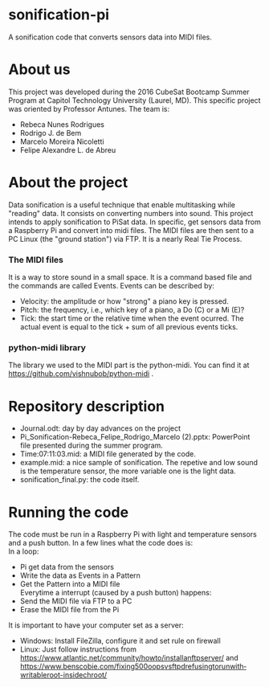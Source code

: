 # sonification-pi
A sonification code that converts sensors data into MIDI files. 

# About us
This project was developed during the 2016 CubeSat Bootcamp Summer Program  at Capitol Technology University (Laurel, MD). This specific project was oriented by Professor Antunes.
The team is:
- Rebeca Nunes Rodrigues
- Rodrigo J. de Bem
- Marcelo Moreira Nicoletti
- Felipe Alexandre L. de Abreu

# About the project
Data sonification is a useful technique that enable multitasking while "reading" data. It consists on converting numbers into sound. This project intends to apply sonification to PiSat data. In specific, get sensors data from a Raspberry Pi and convert into midi files. The MIDI files are then sent to a PC Linux (the "ground station") via FTP. It is a nearly Real Tie Process.
### The MIDI files
It is a way to store sound in a small space. It is a command based file and the commands are called Events.
Events can be described by:
- Velocity: the amplitude or how "strong" a piano key is pressed.
- Pitch: the frequency, i.e., which key of a piano, a Do (C) or a Mi (E)?
- Tick: the start time or the relative time when the event ocurred. The actual event is equal to the tick + sum of all previous events ticks.

### python-midi library
The library we used to the MIDI part is the python-midi. You can find it at https://github.com/vishnubob/python-midi .<br />

# Repository description
* Journal.odt: day by day advances on the project
* Pi_Sonification-Rebeca_Felipe_Rodrigo_Marcelo (2).pptx: PowerPoint file presented during the summer program.
* Time:07:11:03.mid: a MIDI file generated by the code.
* example.mid: a nice sample of sonification. The repetive and low sound is the temperature sensor, the more variable one is the light data.
* sonification_final.py: the code itself.

# Running the code
The code must be run in a Raspberry Pi with light and temperature sensors and a push button.
In a few lines what the code does is:<br />
In a loop:
- Pi get data from the sensors
- Write the data as Events in a Pattern
- Get the Pattern into a MIDI file <br />
Everytime a interrupt (caused by a push button) happens:
- Send the MIDI file via FTP to a PC
- Erase the MIDI file from the Pi

It is important to have your computer set as a server:
- Windows: Install FileZilla, configure it and set rule on firewall
- Linux: Just follow instructions from https://www.atlantic.net/community/howto/install­an­ftp­server/
and
https://www.benscobie.com/fixing­500­oops­vsftpd­refusing­to­run­with­writable­root-inside­chroot/
